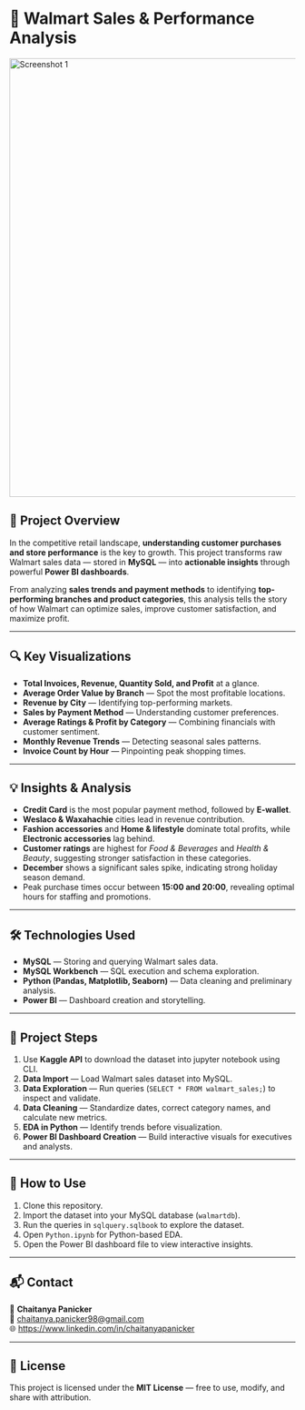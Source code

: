 # 🛒 Walmart Sales & Performance Analysis 

<img width="1271" height="771" alt="Screenshot 1" src="https://github.com/user-attachments/assets/eaaf21df-0c09-47c2-8462-cbe0f7e86e32" />

## 📖 Project Overview  
In the competitive retail landscape, **understanding customer purchases and store performance** is the key to growth. This project transforms raw Walmart sales data — stored in **MySQL** — into **actionable insights** through powerful **Power BI dashboards**.  

From analyzing **sales trends and payment methods** to identifying **top-performing branches and product categories**, this analysis tells the story of how Walmart can optimize sales, improve customer satisfaction, and maximize profit.  

---

## 🔍 Key Visualizations  
- **Total Invoices, Revenue, Quantity Sold, and Profit** at a glance.  
- **Average Order Value by Branch** — Spot the most profitable locations.  
- **Revenue by City** — Identifying top-performing markets.  
- **Sales by Payment Method** — Understanding customer preferences.  
- **Average Ratings & Profit by Category** — Combining financials with customer sentiment.  
- **Monthly Revenue Trends** — Detecting seasonal sales patterns.  
- **Invoice Count by Hour** — Pinpointing peak shopping times.  

---

## 💡 Insights & Analysis  
- **Credit Card** is the most popular payment method, followed by **E-wallet**.  
- **Weslaco & Waxahachie** cities lead in revenue contribution.  
- **Fashion accessories** and **Home & lifestyle** dominate total profits, while **Electronic accessories** lag behind.  
- **Customer ratings** are highest for *Food & Beverages* and *Health & Beauty*, suggesting stronger satisfaction in these categories.  
- **December** shows a significant sales spike, indicating strong holiday season demand.  
- Peak purchase times occur between **15:00 and 20:00**, revealing optimal hours for staffing and promotions.  

---

## 🛠 Technologies Used  
- **MySQL** — Storing and querying Walmart sales data.  
- **MySQL Workbench** — SQL execution and schema exploration.  
- **Python (Pandas, Matplotlib, Seaborn)** — Data cleaning and preliminary analysis.  
- **Power BI** — Dashboard creation and storytelling.  

---

## 📂 Project Steps  
1. Use **Kaggle API** to download the dataset into jupyter notebook using CLI.
2. **Data Import** — Load Walmart sales dataset into MySQL.  
3. **Data Exploration** — Run queries (`SELECT * FROM walmart_sales;`) to inspect and validate.  
4. **Data Cleaning** — Standardize dates, correct category names, and calculate new metrics.  
5. **EDA in Python** — Identify trends before visualization.  
6. **Power BI Dashboard Creation** — Build interactive visuals for executives and analysts.   

---

## 🚀 How to Use  
1. Clone this repository.  
2. Import the dataset into your MySQL database (`walmartdb`).  
3. Run the queries in `sqlquery.sqlbook` to explore the dataset.  
4. Open `Python.ipynb` for Python-based EDA.  
5. Open the Power BI dashboard file to view interactive insights.  

---

## 📬 Contact  
👤 **Chaitanya Panicker**  
📧 chaitanya.panicker98@gmail.com  
🌐 https://www.linkedin.com/in/chaitanyapanicker  

---

## 📜 License  
This project is licensed under the **MIT License** — free to use, modify, and share with attribution.  
